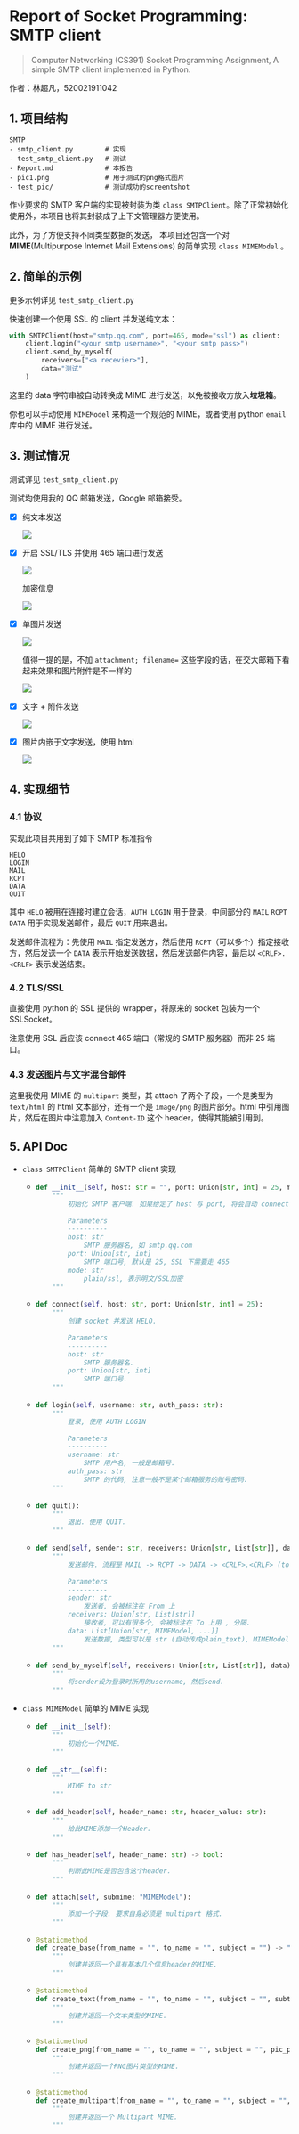 # Report of Socket Programming: SMTP client

> Computer Networking (CS391) Socket Programming Assignment, A simple SMTP client implemented in Python.

作者：林超凡，520021911042



## 1. 项目结构

```
SMTP
- smtp_client.py        # 实现
- test_smtp_client.py   # 测试
- Report.md             # 本报告
- pic1.png              # 用于测试的png格式图片
- test_pic/             # 测试成功的screentshot
```

作业要求的 SMTP 客户端的实现被封装为类 `class SMTPClient`。除了正常初始化使用外，本项目也将其封装成了上下文管理器方便使用。

此外，为了方便支持不同类型数据的发送， 本项目还包含一个对 **MIME**(Multipurpose Internet Mail Extensions) 的简单实现 `class MIMEModel` 。



## 2. 简单的示例

更多示例详见 `test_smtp_client.py` 

快速创建一个使用 SSL 的 client 并发送纯文本：

```python
with SMTPClient(host="smtp.qq.com", port=465, mode="ssl") as client:
    client.login("<your smtp username>", "<your smtp pass>")
    client.send_by_myself(
        receivers=["<a recevier>"],
        data="测试"
    )
```

这里的 data 字符串被自动转换成 MIME 进行发送，以免被接收方放入**垃圾箱**。

你也可以手动使用 `MIMEModel` 来构造一个规范的 MIME，或者使用 python `email` 库中的 MIME 进行发送。



## 3. 测试情况

测试详见  `test_smtp_client.py` 

测试均使用我的 QQ 邮箱发送，Google 邮箱接受。

- [x] 纯文本发送

  ![](test_pic/test_plain_text.png)

- [x] 开启 SSL/TLS 并使用 465 端口进行发送

  ![](test_pic/test_ssl.png)

  加密信息

  ![](test_pic/test_ssl1.png)

- [x] 单图片发送

  ![](test_pic/test_single_picture.png)

  值得一提的是，不加 `attachment; filename=` 这些字段的话，在交大邮箱下看起来效果和图片附件是不一样的

  ![](test_pic/test_single_picture1.png)

- [x] 文字 + 附件发送

  ![](test_pic/test_attachment.png)

- [x] 图片内嵌于文字发送，使用 html

  ![](test_pic/test_html.png)

## 4. 实现细节

### 4.1 协议

实现此项目共用到了如下 SMTP 标准指令

```
HELO
LOGIN
MAIL
RCPT
DATA
QUIT
```

其中 `HELO` 被用在连接时建立会话，`AUTH LOGIN` 用于登录，中间部分的 `MAIL` `RCPT` `DATA` 用于实现发送邮件，最后 `QUIT` 用来退出。

发送邮件流程为：先使用 `MAIL` 指定发送方，然后使用 `RCPT`（可以多个）指定接收方，然后发送一个 `DATA` 表示开始发送数据，然后发送邮件内容，最后以 `<CRLF>.<CRLF>` 表示发送结束。

### 4.2 TLS/SSL

直接使用 python 的 SSL 提供的 wrapper，将原来的 socket 包装为一个 SSLSocket。

注意使用 SSL 后应该 connect 465 端口（常规的 SMTP 服务器）而非 25 端口。

### 4.3 发送图片与文字混合邮件

这里我使用 MIME 的 `multipart` 类型，其 attach 了两个子段，一个是类型为 `text/html` 的 html 文本部分，还有一个是 `image/png` 的图片部分。html 中引用图片，然后在图片中注意加入 `Content-ID` 这个 header，使得其能被引用到。



## 5. API Doc

- `class SMTPClient`  简单的 SMTP client 实现

  - ```python
    def __init__(self, host: str = "", port: Union[str, int] = 25, mode = "plain"):
        """
        	初始化 SMTP 客户端. 如果给定了 host 与 port, 将会自动 connect.
        	
        	Parameters
        	----------
        	host: str
        		SMTP 服务器名, 如 smtp.qq.com
            port: Union[str, int]
            	SMTP 端口号, 默认是 25, SSL 下需要走 465
            mode: str
            	plain/ssl, 表示明文/SSL加密
        """
    ```

  - ```python
    def connect(self, host: str, port: Union[str, int] = 25):
        """
        	创建 socket 并发送 HELO.
        	
        	Parameters
        	----------
        	host: str
        		SMTP 服务器名.
            port: Union[str, int]
            	SMTP 端口号.
        """
    ```

  - ```python
    def login(self, username: str, auth_pass: str):
        """
        	登录, 使用 AUTH LOGIN
        	
        	Parameters
        	----------
        	username: str
        		SMTP 用户名, 一般是邮箱号.
            auth_pass: str
            	SMTP 的代码, 注意一般不是某个邮箱服务的账号密码.
        """
    ```

  - ```python
    def quit():
        """
        	退出. 使用 QUIT.
        """
    ```

  - ```python
    def send(self, sender: str, receivers: Union[str, List[str]], data):
        """
        	发送邮件. 流程是 MAIL -> RCPT -> DATA -> <CRLF>.<CRLF> (to end it)
        	
        	Parameters
        	----------
        	sender: str
        		发送者, 会被标注在 From 上
            receivers: Union[str, List[str]]
            	接收者, 可以有很多个, 会被标注在 To 上用 , 分隔.
            data: List[Union[str, MIMEModel, ...]]
            	发送数据, 类型可以是 str (自动传成plain_text), MIMEModel 或者 python email包里的 MIME
        """
    ```

  - ```python
    def send_by_myself(self, receivers: Union[str, List[str]], data):
    	"""
    		将sender设为登录时所用的username, 然后send.
        """
    ```

- `class MIMEModel`  简单的 MIME 实现

  - ```python
    def __init__(self):
    	"""
    		初始化一个MIME.
    	"""
    ```

  - ```python
    def __str__(self):
    	"""
    		MIME to str
    	"""
    ```

  - ```python
    def add_header(self, header_name: str, header_value: str):
        """
        	给此MIME添加一个Header.
        """
    ```

  - ```python
    def has_header(self, header_name: str) -> bool:
        """
            判断此MIME是否包含这个header.
        """
    ```

  - ```python
    def attach(self, submime: "MIMEModel"):
        """
            添加一个子段. 要求自身必须是 multipart 格式.
        """
    ```

  - ```python
    @staticmethod
    def create_base(from_name = "", to_name = "", subject = "") -> "MIMEModel":
    	"""
    		创建并返回一个具有基本几个信息header的MIME.
    	"""
    ```

  - ```python
    @staticmethod
    def create_text(from_name = "", to_name = "", subject = "", subtype="plain", text = []) -> "MIMEModel":
        """
    		创建并返回一个文本类型的MIME.
    	"""
    ```

  - ```python
    @staticmethod
    def create_png(from_name = "", to_name = "", subject = "", pic_path: str = "", file_name: str = "") -> "MIMEModel":
        """
    		创建并返回一个PNG图片类型的MIME.
    	"""
    ```

  - ```python
    @staticmethod
    def create_multipart(from_name = "", to_name = "", subject = "", subtype = "related") -> "MIMEModel":
    	"""
    		创建并返回一个 Multipart MIME.
    	"""
    ```